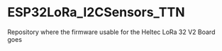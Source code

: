 # ESP32LoRa_I2CSensors_TTN
Repository where the firmware usable for the Heltec LoRa 32 V2 Board goes
